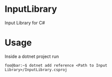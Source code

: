 # InputLibrary
Input Library for C#

# Usage
Inside a dotnet project run
```console
foo@bar:~$ dotnet add reference <Path to Input Library>/InputLibrary.csproj
```
